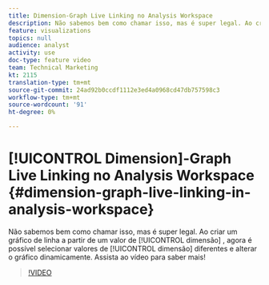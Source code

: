 ```yaml
---
title: Dimension-Graph Live Linking no Analysis Workspace
description: Não sabemos bem como chamar isso, mas é super legal. Ao criar um gráfico de linha a partir de um valor de dimensão, agora é possível selecionar valores de dimensão diferentes e alterar o gráfico dinamicamente. Assista ao vídeo para saber mais!
feature: visualizations
topics: null
audience: analyst
activity: use
doc-type: feature video
team: Technical Marketing
kt: 2115
translation-type: tm+mt
source-git-commit: 24ad92b0ccdf1112e3ed4a0968cd47db757598c3
workflow-type: tm+mt
source-wordcount: '91'
ht-degree: 0%

---
```



# [!UICONTROL Dimension]-Graph Live Linking no Analysis Workspace {#dimension-graph-live-linking-in-analysis-workspace}

Não sabemos bem como chamar isso, mas é super legal. Ao criar um gráfico de linha a partir de um valor de [!UICONTROL dimensão] , agora é possível selecionar valores de [!UICONTROL dimensão] diferentes e alterar o gráfico dinamicamente. Assista ao vídeo para saber mais!

>[!VIDEO](https://video.tv.adobe.com/v/23991/?quality=12)
